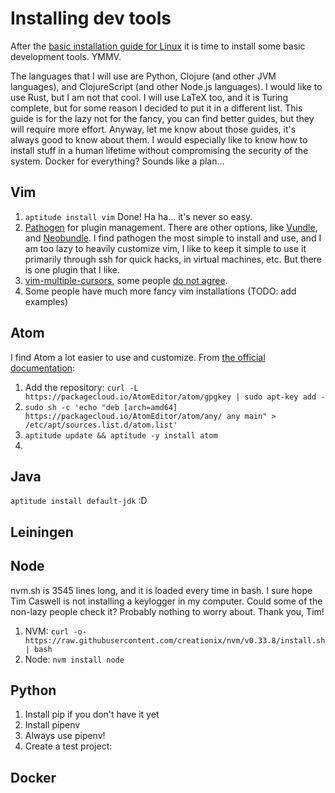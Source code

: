 # Installing dev tools

After the [basic installation guide for Linux](https://github.com/trylks/trylks/blob/master/linux/install.md) it is time to install some basic development tools. YMMV.

The languages that I will use are Python, Clojure (and other JVM languages), and ClojureScript (and other Node.js languages).
I would like to use Rust, but I am not that cool.
I will use LaTeX too, and it is Turing complete, but for some reason I decided to put it in a different list.
This guide is for the lazy not for the fancy, you can find better guides, but they will require more effort.
Anyway, let me know about those guides, it's always good to know about them.
I would especially like to know how to install stuff in a human lifetime without compromising the security of the system.
Docker for everything? Sounds like a plan...


## Vim

1. `aptitude install vim` Done! Ha ha... it's never so easy.
2. [Pathogen](http://github.com/tpope/vim-pathogen) for plugin management. There are other options,
   like [Vundle](http://github.com/gmarik/vundle), and [Neobundle](http://github.com/Shougo/neobundle.vim).
   I find pathogen the most simple to install and use, and I am too lazy to heavily customize vim,
   I like to keep it simple to use it primarily through ssh for quick hacks, in virtual machines, etc.
   But there is one plugin that I like.
3. [vim-multiple-cursors](https://github.com/terryma/vim-multiple-cursors),
   some people [do not agree](https://medium.com/@schtoeffel/you-don-t-need-more-than-one-cursor-in-vim-2c44117d51db).
4. Some people have much more fancy vim installations (TODO: add examples)


## Atom

I find Atom a lot easier to use and customize. From [the official documentation](https://flight-manual.atom.io/getting-started/sections/installing-atom/):

1. Add the repository: `curl -L https://packagecloud.io/AtomEditor/atom/gpgkey | sudo apt-key add -`
1. `sudo sh -c 'echo "deb [arch=amd64] https://packagecloud.io/AtomEditor/atom/any/ any main" > /etc/apt/sources.list.d/atom.list'`
1. `aptitude update && aptitude -y install atom`
1. 

## Java

`aptitude install default-jdk` :D


## Leiningen

## Node

nvm.sh is 3545 lines long, and it is loaded every time in bash.
I sure hope Tim Caswell is not installing a keylogger in my computer.
Could some of the non-lazy people check it?
Probably nothing to worry about.
Thank you, Tim!

1. NVM: `curl -o- https://raw.githubusercontent.com/creationix/nvm/v0.33.8/install.sh | bash`
1. Node: `nvm install node`

## Python

1. Install pip if you don't have it yet
1. Install pipenv
1. Always use pipenv!
1. Create a test project: 

## Docker
